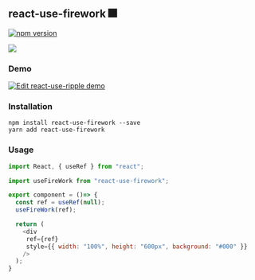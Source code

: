 ## react-use-firework 🎆 

[![npm version](https://img.shields.io/npm/v/react-use-firework.svg?style=flat)](https://github.com/uyarn/react-use-firework)

<image src="./use-firework.gif" />

### Demo

[![Edit react-use-ripple demo](https://codesandbox.io/static/img/play-codesandbox.svg)](https://codesandbox.io/s/compassionate-mcnulty-1rppg)


### Installation

```shell
npm install react-use-firework --save
yarn add react-use-firework
```

### Usage

```js
import React, { useRef } from "react";

import useFireWork from "react-use-firework";

export component = ()=> {
  const ref = useRef(null);
  useFireWork(ref);

  return (
    <div
     ref={ref}
     style={{ width: "100%", height: "600px", background: "#000" }}
    />
  );
}

```
